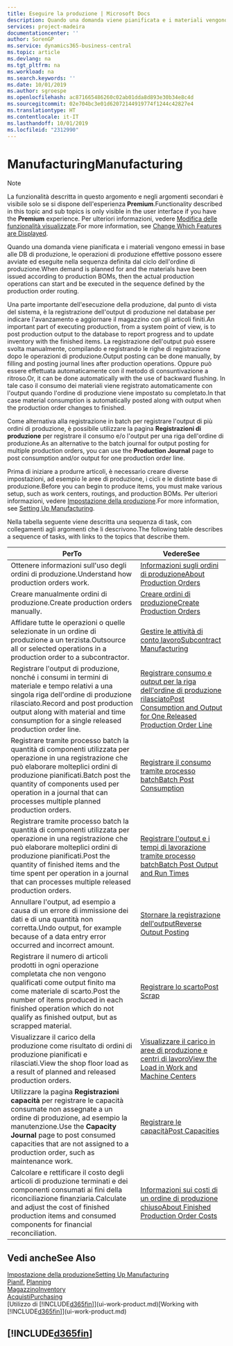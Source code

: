 ```yaml
---
title: Eseguire la produzione | Microsoft Docs
description: Quando una domanda viene pianificata e i materiali vengono emessi in base alle DB di produzione, le operazioni di produzione effettive possono essere avviate ed eseguite nella sequenza definita dal ciclo dell'ordine di produzione.
services: project-madeira
documentationcenter: ''
author: SorenGP
ms.service: dynamics365-business-central
ms.topic: article
ms.devlang: na
ms.tgt_pltfrm: na
ms.workload: na
ms.search.keywords: ''
ms.date: 10/01/2019
ms.author: sgroespe
ms.openlocfilehash: ac871665486260c02ab01dda8d893e30b34e8c4d
ms.sourcegitcommit: 02e704bc3e01d62072144919774f1244c42827e4
ms.translationtype: HT
ms.contentlocale: it-IT
ms.lasthandoff: 10/01/2019
ms.locfileid: "2312990"
---
```

# <a name="manufacturing"></a><span data-ttu-id="948fa-103">Manufacturing</span><span class="sxs-lookup"><span data-stu-id="948fa-103">Manufacturing</span></span>
> [!NOTE]
> <span data-ttu-id="948fa-104">La funzionalità descritta in questo argomento e negli argomenti secondari è visibile solo se si dispone dell'esperienza **Premium**.</span><span class="sxs-lookup"><span data-stu-id="948fa-104">Functionality described in this topic and sub topics is only visible in the user interface if you have the **Premium** experience.</span></span> <span data-ttu-id="948fa-105">Per ulteriori informazioni, vedere [Modifica delle funzionalità visualizzate](ui-experiences.md).</span><span class="sxs-lookup"><span data-stu-id="948fa-105">For more information, see [Change Which Features are Displayed](ui-experiences.md).</span></span>

<span data-ttu-id="948fa-106">Quando una domanda viene pianificata e i materiali vengono emessi in base alle DB di produzione, le operazioni di produzione effettive possono essere avviate ed eseguite nella sequenza definita dal ciclo dell'ordine di produzione.</span><span class="sxs-lookup"><span data-stu-id="948fa-106">When demand is planned for and the materials have been issued according to production BOMs, then the actual production operations can start and be executed in the sequence defined by the production order routing.</span></span>  

<span data-ttu-id="948fa-107">Una parte importante dell'esecuzione della produzione, dal punto di vista del sistema, è la registrazione dell'output di produzione nel database per indicare l'avanzamento e aggiornare il magazzino con gli articoli finiti.</span><span class="sxs-lookup"><span data-stu-id="948fa-107">An important part of executing production, from a system point of view, is to post production output to the database to report progress and to update inventory with the finished items.</span></span> <span data-ttu-id="948fa-108">La registrazione dell'output può essere svolta manualmente, compilando e registrando le righe di registrazione dopo le operazioni di produzione.</span><span class="sxs-lookup"><span data-stu-id="948fa-108">Output posting can be done manually, by filling and posting journal lines after production operations.</span></span> <span data-ttu-id="948fa-109">Oppure può essere effettuata automaticamente con il metodo di consuntivazione a ritroso.</span><span class="sxs-lookup"><span data-stu-id="948fa-109">Or, it can be done automatically with the use of backward flushing.</span></span> <span data-ttu-id="948fa-110">In tale caso il consumo dei materiali viene registrato automaticamente con l'output quando l'ordine di produzione viene impostato su completato.</span><span class="sxs-lookup"><span data-stu-id="948fa-110">In that case material consumption is automatically posted along with output when the production order changes to finished.</span></span>  

<span data-ttu-id="948fa-111">Come alternativa alla registrazione in batch per registrare l'output di più ordini di produzione, è possibile utilizzare la pagina **Registrazioni di produzione** per registrare il consumo e/o l'output per una riga dell'ordine di produzione.</span><span class="sxs-lookup"><span data-stu-id="948fa-111">As an alternative to the batch journal for output posting for multiple production orders, you can use the **Production Journal** page to post consumption and/or output for one production order line.</span></span>

<span data-ttu-id="948fa-112">Prima di iniziare a produrre articoli, è necessario creare diverse impostazioni, ad esempio le aree di produzione, i cicli e le distinte base di produzione.</span><span class="sxs-lookup"><span data-stu-id="948fa-112">Before you can begin to produce items, you must make various setup, such as work centers, routings, and production BOMs.</span></span> <span data-ttu-id="948fa-113">Per ulteriori informazioni, vedere [Impostazione della produzione](production-configure-production-processes.md).</span><span class="sxs-lookup"><span data-stu-id="948fa-113">For more information, see [Setting Up Manufacturing](production-configure-production-processes.md).</span></span>

<span data-ttu-id="948fa-114">Nella tabella seguente viene descritta una sequenza di task, con collegamenti agli argomenti che li descrivono.</span><span class="sxs-lookup"><span data-stu-id="948fa-114">The following table describes a sequence of tasks, with links to the topics that describe them.</span></span>   

|<span data-ttu-id="948fa-115">**Per**</span><span class="sxs-lookup"><span data-stu-id="948fa-115">**To**</span></span>|<span data-ttu-id="948fa-116">**Vedere**</span><span class="sxs-lookup"><span data-stu-id="948fa-116">**See**</span></span>|  
|------------|-------------|  
|<span data-ttu-id="948fa-117">Ottenere informazioni sull'uso degli ordini di produzione.</span><span class="sxs-lookup"><span data-stu-id="948fa-117">Understand how production orders work.</span></span>|[<span data-ttu-id="948fa-118">Informazioni sugli ordini di produzione</span><span class="sxs-lookup"><span data-stu-id="948fa-118">About Production Orders</span></span>](production-about-production-orders.md)|
|<span data-ttu-id="948fa-119">Creare manualmente ordini di produzione.</span><span class="sxs-lookup"><span data-stu-id="948fa-119">Create production orders manually.</span></span>|[<span data-ttu-id="948fa-120">Creare ordini di produzione</span><span class="sxs-lookup"><span data-stu-id="948fa-120">Create Production Orders</span></span>](production-how-to-create-production-orders.md)|
|<span data-ttu-id="948fa-121">Affidare tutte le operazioni o quelle selezionate in un ordine di produzione a un terzista.</span><span class="sxs-lookup"><span data-stu-id="948fa-121">Outsource all or selected operations in a production order to a subcontractor.</span></span>|[<span data-ttu-id="948fa-122">Gestire le attività di conto lavoro</span><span class="sxs-lookup"><span data-stu-id="948fa-122">Subcontract Manufacturing</span></span>](production-how-to-subcontract-manufacturing.md)|
|<span data-ttu-id="948fa-123">Registrare l'output di produzione, nonché i consumi in termini di materiale e tempo relativi a una singola riga dell'ordine di produzione rilasciato.</span><span class="sxs-lookup"><span data-stu-id="948fa-123">Record and post production output along with material and time consumption for a single released production order line.</span></span>|[<span data-ttu-id="948fa-124">Registrare consumo e output per la riga dell'ordine di produzione rilasciato</span><span class="sxs-lookup"><span data-stu-id="948fa-124">Post Consumption and Output for One Released Production Order Line</span></span>](production-how-to-register-consumption-and-output.md)|  
|<span data-ttu-id="948fa-125">Registrare tramite processo batch la quantità di componenti utilizzata per operazione in una registrazione che può elaborare molteplici ordini di produzione pianificati.</span><span class="sxs-lookup"><span data-stu-id="948fa-125">Batch post the quantity of components used per operation in a journal that can processes multiple planned production orders.</span></span>|[<span data-ttu-id="948fa-126">Registrare il consumo tramite processo batch</span><span class="sxs-lookup"><span data-stu-id="948fa-126">Batch Post Consumption</span></span>](production-how-to-post-consumption.md)|
|<span data-ttu-id="948fa-127">Registrare tramite processo batch la quantità di componenti utilizzata per operazione in una registrazione che può elaborare molteplici ordini di produzione pianificati.</span><span class="sxs-lookup"><span data-stu-id="948fa-127">Post the quantity of finished items and the time spent per operation in a journal that can processes multiple released production orders.</span></span>|[<span data-ttu-id="948fa-128">Registrare l'output e i tempi di lavorazione tramite processo batch</span><span class="sxs-lookup"><span data-stu-id="948fa-128">Batch Post Output and Run Times</span></span>](production-how-to-post-output-quantity.md)|
|<span data-ttu-id="948fa-129">Annullare l'output, ad esempio a causa di un errore di immissione dei dati e di una quantità non corretta.</span><span class="sxs-lookup"><span data-stu-id="948fa-129">Undo output, for example because of a data entry error occurred and incorrect amount.</span></span>  |[<span data-ttu-id="948fa-130">Stornare la registrazione dell'output</span><span class="sxs-lookup"><span data-stu-id="948fa-130">Reverse Output Posting</span></span>](production-how-to-reverse-output-posting.md)|  
|<span data-ttu-id="948fa-131">Registrare il numero di articoli prodotti in ogni operazione completata che non vengono qualificati come output finito ma come materiale di scarto.</span><span class="sxs-lookup"><span data-stu-id="948fa-131">Post the number of items produced in each finished operation which do not qualify as finished output, but as scrapped material.</span></span>|[<span data-ttu-id="948fa-132">Registrare lo scarto</span><span class="sxs-lookup"><span data-stu-id="948fa-132">Post Scrap</span></span>](production-how-to-post-scrap.md)|
|<span data-ttu-id="948fa-133">Visualizzare il carico della produzione come risultato di ordini di produzione pianificati e rilasciati.</span><span class="sxs-lookup"><span data-stu-id="948fa-133">View the shop floor load as a result of planned and released production orders.</span></span>|[<span data-ttu-id="948fa-134">Visualizzare il carico in aree di produzione e centri di lavoro</span><span class="sxs-lookup"><span data-stu-id="948fa-134">View the Load in Work and Machine Centers</span></span>](production-how-to-view-the-load-on-work-centers.md)|      
|<span data-ttu-id="948fa-135">Utilizzare la pagina **Registrazioni capacità** per registrare le capacità consumate non assegnate a un ordine di produzione, ad esempio la manutenzione.</span><span class="sxs-lookup"><span data-stu-id="948fa-135">Use the **Capacity Journal** page to post consumed capacities that are not assigned to a production order, such as maintenance work.</span></span>|[<span data-ttu-id="948fa-136">Registrare le capacità</span><span class="sxs-lookup"><span data-stu-id="948fa-136">Post Capacities</span></span>](production-how-to-post-capacities.md)|  
|<span data-ttu-id="948fa-137">Calcolare e rettificare il costo degli articoli di produzione terminati e dei componenti consumati ai fini della riconciliazione finanziaria.</span><span class="sxs-lookup"><span data-stu-id="948fa-137">Calculate and adjust the cost of finished production items and consumed components for financial reconciliation.</span></span>|[<span data-ttu-id="948fa-138">Informazioni sui costi di un ordine di produzione chiuso</span><span class="sxs-lookup"><span data-stu-id="948fa-138">About Finished Production Order Costs</span></span>](finance-about-finished-production-order-costs.md)|  

## <a name="see-also"></a><span data-ttu-id="948fa-139">Vedi anche</span><span class="sxs-lookup"><span data-stu-id="948fa-139">See Also</span></span>  
[<span data-ttu-id="948fa-140">Impostazione della produzione</span><span class="sxs-lookup"><span data-stu-id="948fa-140">Setting Up Manufacturing</span></span>](production-configure-production-processes.md)  
<span data-ttu-id="948fa-141">[Pianif.](production-planning.md)    </span><span class="sxs-lookup"><span data-stu-id="948fa-141">[Planning](production-planning.md)    </span></span>  
[<span data-ttu-id="948fa-142">Magazzino</span><span class="sxs-lookup"><span data-stu-id="948fa-142">Inventory</span></span>](inventory-manage-inventory.md)  
[<span data-ttu-id="948fa-143">Acquisti</span><span class="sxs-lookup"><span data-stu-id="948fa-143">Purchasing</span></span>](purchasing-manage-purchasing.md)  
<span data-ttu-id="948fa-144">[Utilizzo di [!INCLUDE[d365fin](includes/d365fin_md.md)]](ui-work-product.md)</span><span class="sxs-lookup"><span data-stu-id="948fa-144">[Working with [!INCLUDE[d365fin](includes/d365fin_md.md)]](ui-work-product.md)</span></span>

## [!INCLUDE[d365fin](includes/free_trial_md.md)]  
